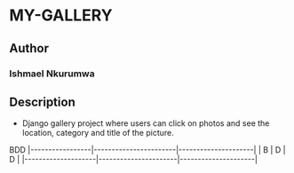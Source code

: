 # MY-GALLERY

## Author
### Ishmael Nkurumwa

## Description
- Django gallery project where users can click on photos and see the location, category and title of the picture.

BDD
|-----------------|-----------------------|---------------------|
| B                | D                     |  D                  |
|--------------------|----------------------|---------------------|